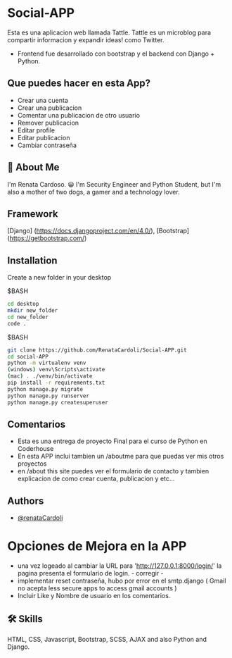 # Social-APP
Esta es una aplicacion web llamada Tattle. 
Tattle es un microblog para compartir informacion y expandir ideas! como Twitter. 

* Frontend fue desarrollado con bootstrap y el backend con Django + Python. 

## Que puedes hacer en esta App?
- Crear una cuenta
- Crear una publicacion
- Comentar una publicacion de otro usuario
- Remover publicacion 
- Editar profile
- Editar publicacion
- Cambiar contraseña

## 🚀 About Me
I'm Renata Cardoso. 😀
I'm Security Engineer and Python Student, but I'm also a mother of two dogs, a gamer and a technology lover.


## Framework 
[Django] (https://docs.djangoproject.com/en/4.0/),
[Bootstrap] (https://getbootstrap.com/)

## Installation
Create a new folder in your desktop 

$BASH
```bash
cd desktop
mkdir new_folder
cd new_folder
code .
```
$BASH

```bash
git clone https://github.com/RenataCardoli/Social-APP.git
cd social-APP
python -m virtualenv venv
(windows) venv\Scripts\activate
(mac) . ./venv/bin/activate 
pip install -r requirements.txt
python manage.py migrate  
python manage.py runserver 
python manage.py createsuperuser

```
## Comentarios
- Esta es una entrega de proyecto Final para el curso de Python en Coderhouse
- En esta APP inclui tambien un /aboutme para que puedas ver mis otros proyectos
- en /about this site puedes ver el formulario de contacto y tambien explicacion de como crear cuenta, publicacion y etc...

## Authors

- [@renataCardoli](https://github.com/RenataCardoli/)

# Opciones de Mejora en la APP

- una vez logeado al cambiar la URL para 'http://127.0.0.1:8000/login/' la pagina presenta el formulario de login. - corregir - 
- implementar reset contraseña, hubo por error en el smtp.django ( Gmail no acepta less secure apps to access gmail accounts )
- Incluir Like y Nombre de usuario en los comentarios. 

## 🛠 Skills
HTML, CSS, Javascript, Bootstrap, SCSS, AJAX and also Python and Django. 
